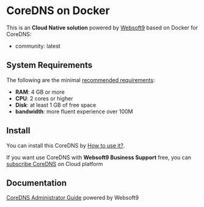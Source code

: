 # CoreDNS on Docker  

This is an **Cloud Native solution** powered by [Websoft9](https://www.websoft9.com) based on Docker for CoreDNS:

 - community:  latest


## System Requirements

The following are the minimal [recommended requirements](https://github.com/onlyoffice/docker#recommended-system-requirements):

* **RAM**: 4 GB or more
* **CPU**: 2 cores or higher
* **Disk**: at least 1 GB of free space
* **bandwidth**: more fluent experience over 100M  

## Install

You can install this CoreDNS by [How to use it?](https://github.com/Websoft9/docker-library#how-to-use-it).   

If you want use CoreDNS with **Websoft9 Business Support** free, you can [subscribe CoreDNS](https://www.websoft9.com/apps) on Cloud platform

## Documentation

[CoreDNS Administrator Guide](https://support.websoft9.com/docs/coredns) powered by Websoft9